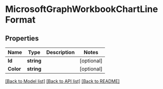 # MicrosoftGraphWorkbookChartLineFormat

## Properties

Name | Type | Description | Notes
------------ | ------------- | ------------- | -------------
**Id** | **string** |  | [optional] 
**Color** | **string** |  | [optional] 

[[Back to Model list]](../README.md#documentation-for-models) [[Back to API list]](../README.md#documentation-for-api-endpoints) [[Back to README]](../README.md)


